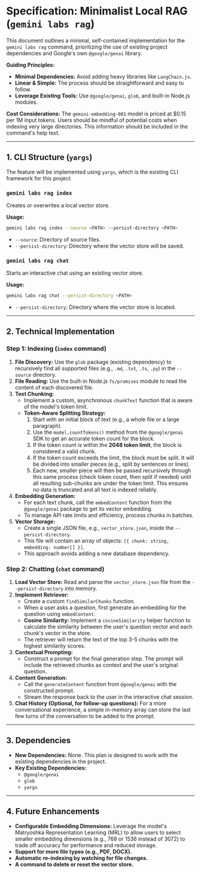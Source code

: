 # Specification: Minimalist Local RAG (`gemini labs rag`)

This document outlines a minimal, self-contained implementation for the `gemini labs rag` command, prioritizing the use of existing project dependencies and Google's own `@google/genai` library.

**Guiding Principles:**
- **Minimal Dependencies:** Avoid adding heavy libraries like `LangChain.js`.
- **Linear & Simple:** The process should be straightforward and easy to follow.
- **Leverage Existing Tools:** Use `@google/genai`, `glob`, and built-in Node.js modules.

**Cost Considerations:**
The `gemini-embedding-001` model is priced at $0.15 per 1M input tokens. Users should be mindful of potential costs when indexing very large directories. This information should be included in the command's help text.


---

## 1. CLI Structure (`yargs`)

The feature will be implemented using `yargs`, which is the existing CLI framework for this project.

### `gemini labs rag index`
Creates or overwrites a local vector store.

**Usage:**
```bash
gemini labs rag index --source <PATH> --persist-directory <PATH>
```
- `--source`: Directory of source files.
- `--persist-directory`: Directory where the vector store will be saved.

### `gemini labs rag chat`
Starts an interactive chat using an existing vector store.

**Usage:**
```bash
gemini labs rag chat --persist-directory <PATH>
```
- `--persist-directory`: Directory where the vector store is located.

---

## 2. Technical Implementation

### **Step 1: Indexing (`index` command)**

1.  **File Discovery:** Use the `glob` package (existing dependency) to recursively find all supported files (e.g., `.md`, `.txt`, `.ts`, `.py`) in the `--source` directory.
2.  **File Reading:** Use the built-in Node.js `fs/promises` module to read the content of each discovered file.
3.  **Text Chunking:**
    - Implement a custom, asynchronous `chunkText` function that is aware of the model's token limit.
    - **Token-Aware Splitting Strategy:**
        1. Start with an initial block of text (e.g., a whole file or a large paragraph).
        2. Use the `model.countTokens()` method from the `@google/genai` SDK to get an accurate token count for the block.
        3. If the token count is within the **2048 token limit**, the block is considered a valid chunk.
        4. If the token count exceeds the limit, the block must be split. It will be divided into smaller pieces (e.g., split by sentences or lines).
        5. Each new, smaller piece will then be passed recursively through this same process (check token count, then split if needed) until all resulting sub-chunks are under the token limit. This ensures no data is truncated and all text is indexed reliably.
4.  **Embedding Generation:**
    - For each text chunk, call the `embedContent` function from the `@google/genai` package to get its vector embedding.
    - To manage API rate limits and efficiency, process chunks in batches.
5.  **Vector Storage:**
    - Create a single JSON file, e.g., `vector_store.json`, inside the `--persist-directory`.
    - This file will contain an array of objects: `[{ chunk: string, embedding: number[] }]`.
    - This approach avoids adding a new database dependency.

### **Step 2: Chatting (`chat` command)**

1.  **Load Vector Store:** Read and parse the `vector_store.json` file from the `--persist-directory` into memory.
2.  **Implement Retriever:**
    - Create a custom `findSimilarChunks` function.
    - When a user asks a question, first generate an embedding for the question using `embedContent`.
    - **Cosine Similarity:** Implement a `cosineSimilarity` helper function to calculate the similarity between the user's question vector and each chunk's vector in the store.
    - The retriever will return the text of the top 3-5 chunks with the highest similarity scores.
3.  **Contextual Prompting:**
    - Construct a prompt for the final generation step. The prompt will include the retrieved chunks as context and the user's original question.
4.  **Content Generation:**
    - Call the `generateContent` function from `@google/genai` with the constructed prompt.
    - Stream the response back to the user in the interactive chat session.
5.  **Chat History (Optional, for follow-up questions):** For a more conversational experience, a simple in-memory array can store the last few turns of the conversation to be added to the prompt.

---

## 3. Dependencies

- **New Dependencies:** None. This plan is designed to work with the existing dependencies in the project.
- **Key Existing Dependencies:**
    - `@google/genai`
    - `glob`
    - `yargs`

---

## 4. Future Enhancements

- **Configurable Embedding Dimensions:** Leverage the model's Matryoshka Representation Learning (MRL) to allow users to select smaller embedding dimensions (e.g., 768 or 1536 instead of 3072) to trade off accuracy for performance and reduced storage.
- **Support for more file types (e.g., PDF, DOCX).**
- **Automatic re-indexing by watching for file changes.**
- **A command to delete or reset the vector store.**
